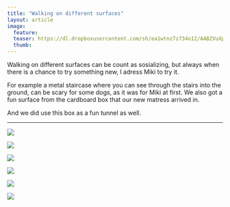```yaml
---
title: "Walking on different surfaces"
layout: article
image:
  feature:
  teaser: https://dl.dropboxusercontent.com/sh/ea1wtnz7z734o12/AABZVuXpWCHVzqnsLPVrBHWxa/aktivointi/kaveleminen-uusilla-pinnoilla/IMG29607-245px.jpg
  thumb:
---
```


Walking on different surfaces can be count as sosializing, but always when there is a chance to try something new, I adress Miki to try it.

For example a metal staircase where you can see through the stairs into the ground, can be scary for some dogs, as it was for Miki at first. We also got a fun surface from the cardboard box that our new matress arrived in.

And we did use this box as a fun tunnel as well.

---

[![](https://dl.dropboxusercontent.com/sh/ea1wtnz7z734o12/AADxrObUSelcm5YAR1YtzuGga/aktivointi/kaveleminen-uusilla-pinnoilla/IMG29605_2-800px.jpg)](https://dl.dropboxusercontent.com/sh/ea1wtnz7z734o12/AAB-zP_R9hiP6cTwbzCRmA_la/aktivointi/kaveleminen-uusilla-pinnoilla/IMG29605_2.jpg)

[![](https://dl.dropboxusercontent.com/sh/ea1wtnz7z734o12/AACvlErR9ZY84StRxTvJ8rfya/aktivointi/kaveleminen-uusilla-pinnoilla/IMG29601_2-800px.jpg)](https://dl.dropboxusercontent.com/sh/ea1wtnz7z734o12/AABFUF4repjCwKH6eH_BQTbaa/aktivointi/kaveleminen-uusilla-pinnoilla/IMG29601_2.jpg)

[![](https://dl.dropboxusercontent.com/sh/ea1wtnz7z734o12/AABV8Qk54QN3am92jf7U5o9Sa/aktivointi/kaveleminen-uusilla-pinnoilla/IMG29607_2-800px.jpg)](https://dl.dropboxusercontent.com/sh/ea1wtnz7z734o12/AAASE8CKJNNkBhkfUWBLDhhsa/aktivointi/kaveleminen-uusilla-pinnoilla/IMG29607_2.jpg)

[![](https://dl.dropboxusercontent.com/sh/ea1wtnz7z734o12/AABoxyfKvHrMCBGhFp2sCRZ4a/temput/1/IMG29506_2-800px.jpg)](https://dl.dropboxusercontent.com/sh/ea1wtnz7z734o12/AAA8OnPGVk6yyMip4y4bRqE2a/temput/1/IMG29506_2.jpg)

[![](https://dl.dropboxusercontent.com/sh/ea1wtnz7z734o12/AADC1td8ArqWxTFWIUdLVop3a/aktivointi/kaveleminen-uusilla-pinnoilla/DSC32295-800px.jpg)](https://dl.dropboxusercontent.com/sh/ea1wtnz7z734o12/AAD-8fhwFgCgtF7xwQTWgrAva/aktivointi/kaveleminen-uusilla-pinnoilla/DSC32295.jpg)

[![](https://dl.dropboxusercontent.com/sh/ea1wtnz7z734o12/AADvlftgMUjJfq9bHyIqaaVPa/aktivointi/kaveleminen-uusilla-pinnoilla/DSC38680-800px.jpg)](https://dl.dropboxusercontent.com/sh/ea1wtnz7z734o12/AACkoAucd31xPUabxh9mG-tra/aktivointi/kaveleminen-uusilla-pinnoilla/DSC38680.jpg)
